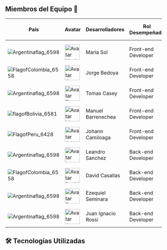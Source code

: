 ## Miembros del Equipo 👥

|País| Avatar| Desarrolladores| Rol Desempeñado| GitHub & LinkedIn|
| ---------- | ---------- | ---------- | ---------- | ---------- |
|          |
![Argentinaflag_6598](https://github.com/user-attachments/assets/ec9a8a4a-3b1c-4c17-880e-f55fbf0d8b2c)| <img width="48" height="48" src="https://avatars.githubusercontent.com/u/93354522?v=4" alt="Avatar Maria Sol" /> | Maria Sol | Front-end Developer | [![Github](https://github.com/user-attachments/assets/6eacb3b5-0962-4836-9a3b-ba5d57270b09)](https://github.com/Sol-Zito) [![Linkedin](https://github.com/user-attachments/assets/17a08fbe-e482-417a-b6d5-518aaea1d32f)](https://www.linkedin.com/in/solzito1998/)|
![FlagofColombia_6558](https://github.com/user-attachments/assets/1b0d07e4-d6e6-4304-aab2-11c189f9a00f) | <img width="48" height="48" src="https://avatars.githubusercontent.com/u/54302061?v=4" alt="Avatar Jorge Bedoya" /> | Jorge Bedoya| Front-end Developer| [![Github](https://github.com/user-attachments/assets/6eacb3b5-0962-4836-9a3b-ba5d57270b09)](https://github.com/GeorgeDev17) [![Linkedin](https://github.com/user-attachments/assets/17a08fbe-e482-417a-b6d5-518aaea1d32f)](https://www.linkedin.com/in/georgedev17/)|  
![Argentinaflag_6598](https://github.com/user-attachments/assets/ec9a8a4a-3b1c-4c17-880e-f55fbf0d8b2c)| <img width="48" height="48" src="https://avatars.githubusercontent.com/u/108096487?v=4" alt="Avatar Tomas Casey" /> | Tomas Casey | Front-end Developer | [![Github](https://github.com/user-attachments/assets/6eacb3b5-0962-4836-9a3b-ba5d57270b09)](https://github.com/tomasm7/) [![Linkedin](https://github.com/user-attachments/assets/17a08fbe-e482-417a-b6d5-518aaea1d32f)](https://www.linkedin.com/in/tomasmcasey/)               |
![flagofBolivia_6581](https://github.com/user-attachments/assets/370a1ead-afd0-4bbf-8805-52d91868fd27)| <img width="48" height="48" src="https://avatars.githubusercontent.com/u/37919839?v=4" alt="Avatar Manuel Barrenechea" /> | Manuel Barrenechea|Front-end Developer| [![Github](https://github.com/user-attachments/assets/6eacb3b5-0962-4836-9a3b-ba5d57270b09)](https://github.com/MEBF) [![Linkedin](https://github.com/user-attachments/assets/17a08fbe-e482-417a-b6d5-518aaea1d32f)](https://www.linkedin.com/in/manuel-barrenechea)   |
![FlagofPeru_6428](https://github.com/user-attachments/assets/8dd770a5-985f-403f-a255-6ea1217e8b9f)| <img width="48" height="48" src="https://avatars.githubusercontent.com/u/99489785?v=4" alt="Avatar Johann Camiloaga " /> | Johann Camiloaga |Front-end Developer| [![Github](https://github.com/user-attachments/assets/6eacb3b5-0962-4836-9a3b-ba5d57270b09)](https://github.com/jgcamiloaga) [![Linkedin](https://github.com/user-attachments/assets/17a08fbe-e482-417a-b6d5-518aaea1d32f)](https://www.linkedin.com/in/jgcamiloaga/)               |
![Argentinaflag_6598](https://github.com/user-attachments/assets/ec9a8a4a-3b1c-4c17-880e-f55fbf0d8b2c)|<img width="48" height="48" src="https://avatars.githubusercontent.com/u/103838718?v=4" alt="Avatar Leandro Sánchez" /> | Leandro Sanchez| Back-end Developer| [![Github](https://github.com/user-attachments/assets/6eacb3b5-0962-4836-9a3b-ba5d57270b09)](https://github.com/leanmsan) [![Linkedin](https://github.com/user-attachments/assets/17a08fbe-e482-417a-b6d5-518aaea1d32f)](https://www.linkedin.com/in/leandromsanchez)|
![FlagofColombia_6558](https://github.com/user-attachments/assets/1b0d07e4-d6e6-4304-aab2-11c189f9a00f)| <img width="48" height="48" src="https://avatars.githubusercontent.com/u/84252258?v=4" alt="Avatar David Casallas" /> |David Casallas|Back-end Developer| [![Github](https://github.com/user-attachments/assets/6eacb3b5-0962-4836-9a3b-ba5d57270b09)](https://github.com/david0-012) [![Linkedin](https://github.com/user-attachments/assets/17a08fbe-e482-417a-b6d5-518aaea1d32f)](https://www.linkedin.com/in/david-casallasp)         | 
![Argentinaflag_6598](https://github.com/user-attachments/assets/ec9a8a4a-3b1c-4c17-880e-f55fbf0d8b2c)| <img width="48" height="48" src="https://avatars.githubusercontent.com/u/96451764?v=4" alt="Avatar Ezequiel Seminara" /> |Ezequiel Seminara|Back-end Developer| [![Github](https://github.com/user-attachments/assets/6eacb3b5-0962-4836-9a3b-ba5d57270b09)](https://github.com/eseminara) [![Linkedin](https://github.com/user-attachments/assets/17a08fbe-e482-417a-b6d5-518aaea1d32f)](https://www.linkedin.com/in/e-seminara/?utm_source=share&utm_campaign=share_via&utm_content=profile&utm_medium=ios_app)         |  
![Argentinaflag_6598](https://github.com/user-attachments/assets/ec9a8a4a-3b1c-4c17-880e-f55fbf0d8b2c)| <img width="48" height="48" src="https://avatars.githubusercontent.com/u/128090095?v=4" alt="Avatar Juan Ignacio Rossi" /> |Juan Ignacio Rossi|Back-end Developer| [![Github](https://github.com/user-attachments/assets/6eacb3b5-0962-4836-9a3b-ba5d57270b09)](https://github.com/JuanRossi182001) [![Linkedin](https://github.com/user-attachments/assets/17a08fbe-e482-417a-b6d5-518aaea1d32f)](https://www.linkedin.com/in/juan-ignacio-rossi-b36944290/?utm_source=share&utm_campaign=share_via&utm_content=profile&utm_medium=ios_app)         |  
 
## 🛠️ Tecnologías Utilizadas
